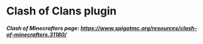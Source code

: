 # Clash of Clans plugin
##### Clash of Minecrafters page: https://www.spigotmc.org/resources/clash-of-minecrafters.31180/
